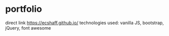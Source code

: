 # portfolio
direct link https://ecshaff.github.io/
technologies used: vanilla JS, bootstrap, jQuery, font awesome
